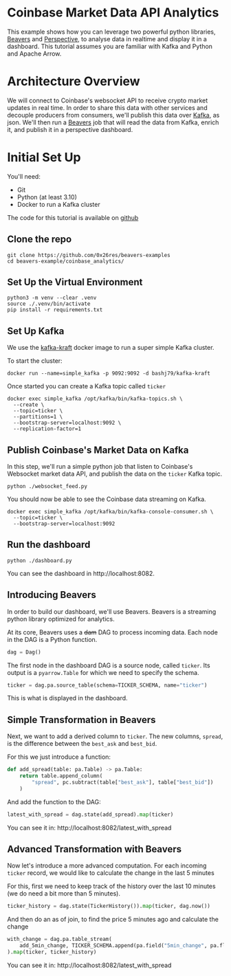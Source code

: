 # Coinbase Market Data API Analytics

This example shows how you can leverage two powerful python libraries, [Beavers](https://github.com/tradewelltech/beavers) and [Perspective](https://github.com/finos/perspective), to analyse data in realtime and display it in a dashboard.
This tutorial assumes you are familiar with Kafka and Python and Apache Arrow.

# Architecture Overview

We will connect to Coinbase's websocket API to receive crypto market updates in real time.
In order to share this data with other services and decouple producers from consumers, we'll publish this data over [Kafka](https://kafka.apache.org/), as json.
We'll then run a [Beavers](https://github.com/tradewelltech/beavers) job that will read the data from Kafka, enrich it, and publish it in a perspective dashboard.


# Initial Set Up

You'll need:
- Git
- Python (at least 3.10)
- Docker to run a Kafka cluster

The code for this tutorial is available on [github](https://github.com/0x26res/beavers-examples)

## Clone the repo 

```shell
git clone https://github.com/0x26res/beavers-examples
cd beavers-example/coinbase_analytics/
```

## Set Up the Virtual Environment

```shell
python3 -m venv --clear .venv
source ./.venv/bin/activate
pip install -r requirements.txt
```

## Set Up Kafka

We use the [kafka-kraft](https://github.com/bashj79/kafka-kraft-docker) docker image to run a super simple Kafka cluster.

To start the cluster:
```shell
docker run --name=simple_kafka -p 9092:9092 -d bashj79/kafka-kraft
```
Once started you can create a Kafka topic called `ticker`
```shell
docker exec simple_kafka /opt/kafka/bin/kafka-topics.sh \
  --create \
  --topic=ticker \
  --partitions=1 \
  --bootstrap-server=localhost:9092 \
  --replication-factor=1
```

## Publish Coinbase's Market Data on Kafka

In this step, we'll run a simple python job that listen to Coinbase's Websocket market data API, and publish the data on the `ticker` Kafka topic.

```shell
python ./websocket_feed.py
```

You should now be able to see the Coinbase data streaming on Kafka. 
```shell
docker exec simple_kafka /opt/kafka/bin/kafka-console-consumer.sh \
  --topic=ticker \
  --bootstrap-server=localhost:9092
```

## Run the dashboard

```shell
python ./dashboard.py
```

You can see the dashboard in http://localhost:8082.

## Introducing Beavers

In order to build our dashboard, we'll use Beavers.
Beavers is a streaming python library optimized for analytics.

At its core, Beavers uses a ~~dam~~ DAG to process incoming data.
Each node in the DAG is a Python function.

```python
dag = Dag()
```

The first node in the dashboard DAG is a source node,  called `ticker`.
Its output is a `pyarrow.Table` for which we need to specify the schema.
```python
ticker = dag.pa.source_table(schema=TICKER_SCHEMA, name="ticker")
```

This is what is displayed in the dashboard.

## Simple Transformation in Beavers

Next, we want to add a derived column to `ticker`. 
The new columns, `spread`, is the difference between the `best_ask` and `best_bid`.

For this we just introduce a function:
```python
def add_spread(table: pa.Table) -> pa.Table:
    return table.append_column(
        "spread", pc.subtract(table["best_ask"], table["best_bid"])
    )
```

And add the function to the DAG:
```python
latest_with_spread = dag.state(add_spread).map(ticker)
```

You can see it in: http://localhost:8082/latest_with_spread

## Advanced Transformation with Beavers

Now let's introduce a more advanced computation. 
For each incoming `ticker` record, we would like to calculate the change in the last 5 minutes

For this, first we need to keep track of the history over the last 10 minutes (we do need a bit more than 5 minutes).
```python
ticker_history = dag.state(TickerHistory()).map(ticker, dag.now())
```
And then do an as of join, to find the price 5 minutes ago and calculate the change
```python
with_change = dag.pa.table_stream(
    add_5min_change, TICKER_SCHEMA.append(pa.field("5min_change", pa.float64()))
).map(ticker, ticker_history)
```

You can see it in: http://localhost:8082/latest_with_spread
